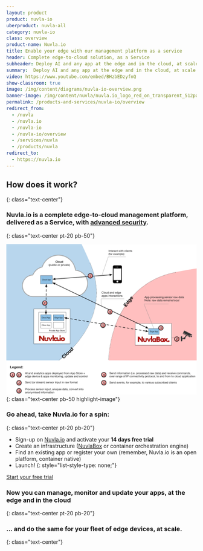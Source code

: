 ```yaml
---
layout: product
product: nuvla-io
uberproduct: nuvla-all
category: nuvla-io
class: overview
product-name: Nuvla.io
title: Enable your edge with our management platform as a service
header: Complete edge-to-cloud solution, as a Service
subheader: Deploy AI and any app at the edge and in the cloud, at scale, with advanced security.
summary:  Deploy AI and any app at the edge and in the cloud, at scale.
video: https://www.youtube.com/embed/BHzbEDzyfnQ
show-classroom: true
image: /img/content/diagrams/nuvla-io-overview.png
banner-image: /img/content/nuvla/nuvla.io_logo_red_on_transparent_512px.png
permalink: /products-and-services/nuvla-io/overview
redirect_from:
  - /nuvla
  - /nuvla.io
  - /nuvla-io
  - /nuvla-io/overview
  - /services/nuvla
  - /products/nuvla
redirect_to:
  - https://nuvla.io
---
```


## How does it work?
{: class="text-center"}

### Nuvla.io is a complete edge-to-cloud management platform, delivered as a Service, with [advanced security](/products-and-services/nuvla-io/security).
{: class="text-center pt-20 pb-50"}

![Nuvla.io Overview](/img/content/diagrams/nuvla-io-overview.png "Nuvla.io Overview")
{: class="text-center pb-50 highlight-image"}

### **Go ahead, take Nuvla.io for a spin:**
{: class="text-center pt-20 pb-20"}

* <i class="fad fa-check"></i> Sign-up on [Nuvla.io](https://nuvla.io/ui/sign-up) and activate your **14 days free trial**
* <i class="fad fa-check"></i> Create an infrastructure ([NuvlaBox](/products-and-services/nuvlabox/overview) or container orchestration engine)
* <i class="fad fa-check"></i> Find an existing app or register your own (remember, Nuvla.io is an open platform, container native)
* <i class="fad fa-check"></i> Launch!
{: style="list-style-type: none;"}

<div class="text-center"><p><a class="btn-sixsq all text-center text-white mt-30" href="https://nuvla.io/ui/sign-up">Start your free trial</a></p></div>

### **Now you can manage, monitor and update your apps, at the edge and in the cloud**
{: class="text-center pt-20 pb-20"}
 
### **... and do the same for your fleet of edge devices, at scale.**
{: class="text-center"}
